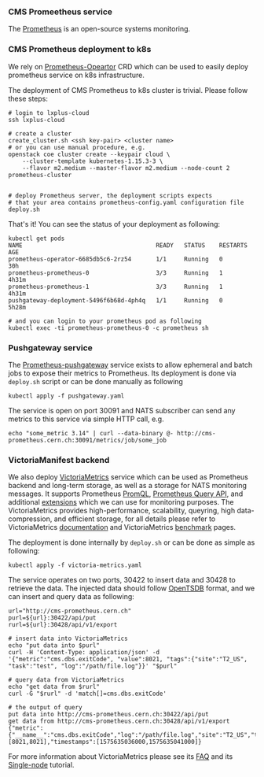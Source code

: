 ### CMS Promeetheus service
The [Prometheus](https://prometheus.io/) is  an open-source systems monitoring.

### CMS Prometheus deployment to k8s
We rely on [Prometheus-Opeartor](https://github.com/coreos/prometheus-operator)
CRD which can be used to easily deploy prometheus service on k8s
infrastructure.

The deployment of CMS Prometheus to k8s cluster is trivial. Please follow
these steps:
```
# login to lxplus-cloud
ssh lxplus-cloud

# create a cluster
create_cluster.sh <ssh key-pair> <cluster name>
# or you can use manual procedure, e.g.
openstack coe cluster create --keypair cloud \
    --cluster-template kubernetes-1.15.3-3 \
    --flavor m2.medium --master-flavor m2.medium --node-count 2 prometheus-cluster


# deploy Prometheus server, the deployment scripts expects
# that your area contains prometheus-config.yaml configuration file
deploy.sh
```

That's it! You can see the status of your deployment as following:
```
kubectl get pods
NAME                                      READY   STATUS    RESTARTS   AGE
prometheus-operator-6685db5c6-2rz54       1/1     Running   0          30h
prometheus-prometheus-0                   3/3     Running   1          4h31m
prometheus-prometheus-1                   3/3     Running   1          4h31m
pushgateway-deployment-5496f6b68d-4ph4q   1/1     Running   0          5h28m

# and you can login to your prometheus pod as following
kubectl exec -ti prometheus-prometheus-0 -c prometheus sh
```

### Pushgateway service
The [Prometheus-pushgateway](https://github.com/prometheus/pushgateway)
service exists to allow ephemeral and batch jobs to expose their metrics to
Prometheus. Its deployment is done via `deploy.sh` script or can be
done manually as following
```
kubectl apply -f pushgateway.yaml
```
The service is open on port 30091 and
NATS subscriber can send any metrics to this service via simple
HTTP call, e.g.
```
echo "some_metric 3.14" | curl --data-binary @- http://cms-prometheus.cern.ch:30091/metrics/job/some_job
```

### VictoriaManifest backend
We also deploy [VictoriaMetrics](https://victoriametrics.com/) service
which can be used as Prometheus backend and long-term storage, as well
as a storage for NATS monitoring messages. It supports Prometheus
[PromQL](https://prometheus.io/docs/prometheus/latest/querying/basics/),
[Prometheus Query API](https://prometheus.io/docs/prometheus/latest/querying/api/),
and additional
[extensions](https://github.com/VictoriaMetrics/VictoriaMetrics/wiki/ExtendedPromQL)
which we can use for monitoring purposes. The VictoriaMetrics
provides high-performance, scalability, queyring, high data-compression,
and efficient storage, for all details please refer
to VictoriaMetrics [documentation](https://victoriametrics.github.io/#pure-go-build-cgo_enabled0)
and VictoriaMetrics
[benchmark](https://medium.com/@valyala/high-cardinality-tsdb-benchmarks-victoriametrics-vs-timescaledb-vs-influxdb-13e6ee64dd6b)
pages.

The deployment is done internally by `deploy.sh` or can be done
as simple as following:
```
kubectl apply -f victoria-metrics.yaml
```
The service operates on two ports, 30422 to insert data and
30428 to retrieve the data. The injected data should follow
[OpenTSDB](http://opentsdb.net/docs/build/html/user_guide/writing/index.html)
format, and we can insert and query data as following:
```
url="http://cms-prometheus.cern.ch"
purl=${url}:30422/api/put
rurl=${url}:30428/api/v1/export

# insert data into VictoriaMetrics
echo "put data into $purl"
curl -H 'Content-Type: application/json' -d '{"metric":"cms.dbs.exitCode", "value":8021, "tags":{"site":"T2_US", "task":"test", "log":"/path/file.log"}}' "$purl"

# query data from VictoriaMetrics
echo "get data from $rurl"
curl -G "$rurl" -d 'match[]=cms.dbs.exitCode'

# the output of query
put data into http://cms-prometheus.cern.ch:30422/api/put
get data from http://cms-prometheus.cern.ch:30428/api/v1/export
{"metric":{"__name__":"cms.dbs.exitCode","log":"/path/file.log","site":"T2_US","task":"test"},"values":[8021,8021],"timestamps":[1575635036000,1575635041000]}
```
For more information about VictoriaMetrics please see
its [FAQ](https://github.com/VictoriaMetrics/VictoriaMetrics/blob/master/docs/FAQ.md)
and its
[Single-node](https://github.com/VictoriaMetrics/VictoriaMetrics/blob/master/docs/Single-server-VictoriaMetrics.md#how-to-export-time-series)
tutorial.

